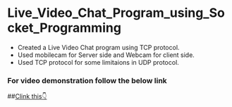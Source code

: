# Live_Video_Chat_Program_using_Socket_Programming

- Created a Live Video Chat program using TCP protocol.
- Used mobilecam for Server side and Webcam for client side.
- Used TCP protocol for some limitaions in UDP protocol.

### For video demonstration follow the below link
##[Clink this👇](https://www.linkedin.com/in/dileepkumarsr/)
